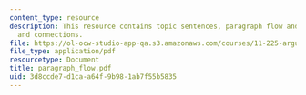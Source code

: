 ```yaml
---
content_type: resource
description: This resource contains topic sentences, paragraph flow and transitions
  and connections.
file: https://ol-ocw-studio-app-qa.s3.amazonaws.com/courses/11-225-argumentation-and-communication-fall-2006/3d8ccde7d1caa64f9b981ab7f55b5835_paragraph_flow.pdf
file_type: application/pdf
resourcetype: Document
title: paragraph_flow.pdf
uid: 3d8ccde7-d1ca-a64f-9b98-1ab7f55b5835
---
```

